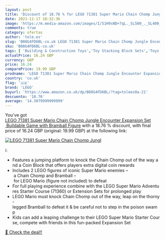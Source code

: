 ```yaml
---
layout: post
title: 'Discount of 18.76 % for LEGO 71381 Super Mario Chain Chomp Jungl'
date: 2021-11-17 18:32:36
image: 'https://m.media-amazon.com/images/I/51H9sND+7qL._SL500_._SL400_.jpg'
comments: true
category: ofertas
author: 'tole.es'
slug: 'B08G4FD6BL-co.uk LEGO 71381 Super Mario Chain Chomp Jungle Encounter...'
sku: 'B08G4FD6BL-co.uk'
tags: [ 'Building & Construction Toys','Toy Stacking Block Sets','Toys & Games','Toys Store','lego', ]
actualPrice: 16.24 GBP
currency: GBP
price: 16.24
comparePrice: 19.99 GBP
prodname: 'LEGO 71381 Super Mario Chain Chomp Jungle Encounter Expansion Set  Buildable Game with Bramball Figure'
country: 'co.uk'
flag: '🇬🇧'
brand: 'LEGO'
buyurl: 'https://www.amazon.co.uk/dp/B08G4FD6BL/?tag=tolees0a-21'
descuento: '18.76'
average: '14.3079999999999'
---
```


You've got [LEGO 71381 Super Mario Chain Chomp Jungle Encounter Expansion Set  Buildable Game with Bramball Figure](https://www.amazon.co.uk/dp/B08G4FD6BL/?tag=tolees0a-21) with a  18.76 % discount, with final price of 16.24 GBP (original: 19.99 GBP) at the following link:

[![LEGO 71381 Super Mario Chain Chomp Jungl](https://m.media-amazon.com/images/I/51H9sND+7qL._SL500_._SL400_.jpg)](https://www.amazon.co.uk/dp/B08G4FD6BL/?tag=tolees0a-21)

ℹ️:

- Features a jumping platform to knock the Chain Chomp out of the way and a Coin Block that offers players extra digital coin rewards
- Includes 2 LEGO figures of iconic Super Mario enemies – a Chain Chomp and Bramball – for LEGO Mario (figure not included) to defeat
- For full playing experience combine with the LEGO Super Mario Adventures Starter Course (71360) or Extension Sets for prolonged play
- LEGO Mario must knock Chain Chomp out of the way, leap on the thorny-legged Bramball to defeat it & be careful not to step in the poison swamp
- Kids can add a leaping challenge to their LEGO Super Mario Starter Course, compete with friends in this fun-packed Expansion Set

[🛒 Check the deal!!](https://www.amazon.co.uk/dp/B08G4FD6BL/?tag=tolees0a-21)
